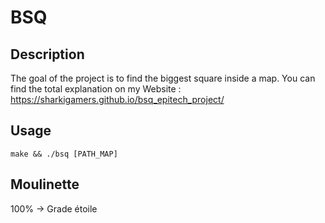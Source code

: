 # BSQ

## Description

The goal of the project is to find the biggest square inside a map. You can find the total explanation on my Website : https://sharkigamers.github.io/bsq_epitech_project/

## Usage

`make && ./bsq [PATH_MAP]`

## Moulinette

100% -> Grade étoile
